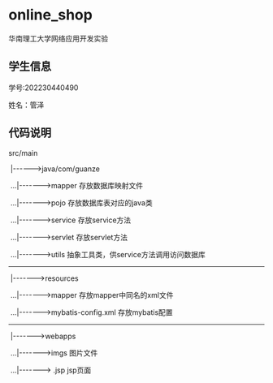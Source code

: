 # online_shop
华南理工大学网络应用开发实验

## 学生信息

   学号:202230440490

   姓名：管泽

## 代码说明

src/main

​    |------>java/com/guanze

​       ...|------->mapper    存放数据库映射文件

​       ...|------->pojo         存放数据库表对应的java类

​       ...|------->service     存放service方法

​       ...|------->servlet      存放servlet方法

​       ...|------->utils          抽象工具类，供service方法调用访问数据库


------------------------------------------------------------------------


​   |------->resources

​        ...|------->mapper    存放mapper中同名的xml文件

​       ...|------->mybatis-config.xml   存放mybatis配置



------------------------------------------------------------------------


​    |------->webapps

​        ...|------->imgs    图片文件

​        ...|-------> .jsp    jsp页面
